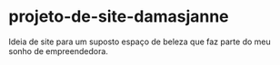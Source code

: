 # projeto-de-site-damasjanne
Ideia de site para um suposto espaço de beleza que faz parte do meu sonho de empreendedora.
